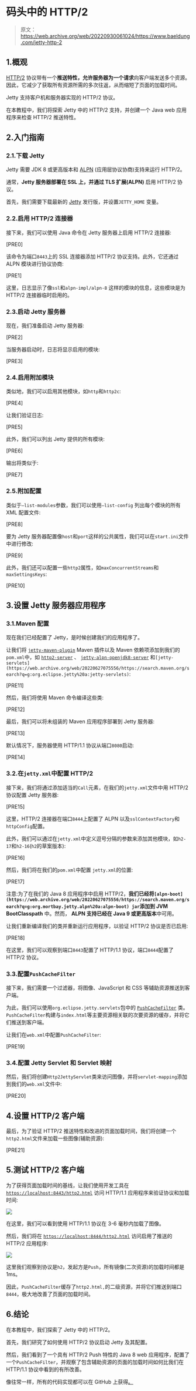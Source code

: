 # 码头中的 HTTP/2

> 原文：<https://web.archive.org/web/20220930061024/https://www.baeldung.com/jetty-http-2>

## 1.概观

[HTTP/2](https://web.archive.org/web/20220627075556/https://en.wikipedia.org/wiki/HTTP/2) 协议带有一个**推送特性，允许服务器为一个请求**向客户端发送多个资源。因此，它减少了获取所有资源所需的多次往返，从而缩短了页面的加载时间。

Jetty 支持客户机和服务器实现的 HTTP/2 协议。

在本教程中，我们将探索 Jetty 中的 HTTP/2 支持，并创建一个 Java web 应用程序来检查 HTTP/2 推送特性。

## 2.入门指南

### 2.1.下载 Jetty

Jetty 需要 JDK 8 或更高版本和 [ALPN](https://web.archive.org/web/20220627075556/https://en.wikipedia.org/wiki/Application-Layer_Protocol_Negotiation) (应用层协议协商)支持来运行 HTTP/2。

通常，**Jetty 服务器部署在 SSL 上，并通过 TLS 扩展(ALPN)** 启用 HTTP/2 协议。

首先，我们需要下载最新的 [Jetty](https://web.archive.org/web/20220627075556/https://www.eclipse.org/jetty/download.html) 发行版，并设置`JETTY_HOME` 变量。

### 2.2.启用 HTTP/2 连接器

接下来，我们可以使用 Java 命令在 Jetty 服务器上启用 HTTP/2 连接器:

[PRE0]

该命令为端口`8443`上的 SSL 连接器添加 HTTP/2 协议支持。此外，它还通过 ALPN 模块进行协议协商:

[PRE1]

这里，日志显示了像`ssl`和`alpn-impl/alpn-8` 这样的模块的信息，这些模块是为 HTTP/2 连接器临时启用的。

### 2.3.启动 Jetty 服务器

现在，我们准备启动 Jetty 服务器:

[PRE2]

当服务器启动时，日志将显示启用的模块:

[PRE3]

### 2.4.启用附加模块

类似地，我们可以启用其他模块，如`http`和`http2c`:

[PRE4]

让我们验证日志:

[PRE5]

此外，我们可以列出 Jetty 提供的所有模块:

[PRE6]

输出将类似于:

[PRE7]

### 2.5.附加配置

类似于`–list-modules`参数，我们可以使用`–list-config` 列出每个模块的所有 XML 配置文件:

[PRE8]

要为 Jetty 服务器配置像`host`和`port`这样的公共属性，我们可以在`start.ini`文件中进行修改:

[PRE9]

此外，我们还可以配置一些`http2`属性，如`maxConcurrentStreams`和`maxSettingsKeys`:

[PRE10]

## 3.设置 Jetty 服务器应用程序

### 3.1.Maven 配置

现在我们已经配置了 Jetty，是时候创建我们的应用程序了。

让我们将 [`jetty-maven-plugin`](https://web.archive.org/web/20220627075556/https://search.maven.org/search?q=g:org.eclipse.jetty%20a:jetty-maven-plugin) Maven 插件以及 Maven 依赖项添加到我们的`pom.xml`中，如 [`http2-server`](https://web.archive.org/web/20220627075556/https://search.maven.org/search?q=g:org.eclipse.jetty.http2%20a:http2-server) 、 [`jetty-alpn-openjdk8-server`](https://web.archive.org/web/20220627075556/https://search.maven.org/search?q=g:org.eclipse.jetty%20a:jetty-alpn-openjdk8-server) 和`[jetty-servlets](https://web.archive.org/web/20220627075556/https://search.maven.org/search?q=g:org.eclipse.jetty%20a:jetty-servlets)`:

[PRE11]

然后，我们将使用 Maven 命令编译这些类:

[PRE12]

最后，我们可以将未组装的 Maven 应用程序部署到 Jetty 服务器:

[PRE13]

默认情况下，服务器使用 HTTP/1.1 协议从端口`8080`启动:

[PRE14]

### 3.2.在`jetty.xml`中配置 HTTP/2

接下来，我们将通过添加适当的`Call`元素，在我们的`jetty.xml`文件中用 HTTP/2 协议配置 Jetty 服务器:

[PRE15]

这里，HTTP/2 连接器在端口`8444`上配置了 ALPN 以及`sslContextFactory`和`httpConfig`配置。

此外，我们可以通过在`jetty.xml`中定义逗号分隔的参数来添加其他模块，如`h2-17`和`h2-16`(`h2`的草案版本):

[PRE16]

然后，我们将在我们的`pom.xml`中配置 `jetty.xml`的位置:

[PRE17]

注意:为了在我们的 Java 8 应用程序中启用 HTTP/2，**我们已经将`[alpn-boot](https://web.archive.org/web/20220627075556/https://search.maven.org/search?q=g:org.mortbay.jetty.alpn%20a:alpn-boot) jar`添加到 JVM BootClasspath** 中。然而， **ALPN 支持已经在 Java 9 或更高版本**中可用。

让我们重新编译我们的类并重新运行应用程序，以验证 HTTP/2 协议是否已启用:

[PRE18]

在这里，我们可以观察到端口`8443`配置了 HTTP/1.1 协议，端口`8444`配置了 HTTP/2 协议。

### 3.3.配置`PushCacheFilter`

接下来，我们需要一个过滤器，将图像、JavaScript 和 CSS 等辅助资源推送到客户端。

为此，我们可以使用`org.eclipse.jetty.servlets`包中的 [`PushCacheFilter`](https://web.archive.org/web/20220627075556/https://www.eclipse.org/jetty/documentation/jetty-9/index.html#http2-configuring-push) 类。`PushCacheFilter`构建与`index.html`等主要资源相关联的次要资源的缓存，并将它们推送到客户端。

让我们在`web.xml`中配置`PushCacheFilter`:

[PRE19]

### 3.4.配置 Jetty Servlet 和 Servlet 映射

然后，我们将创建`Http2JettyServlet`类来访问图像，并将`servlet-mapping`添加到我们的`web.xml`文件中:

[PRE20]

## 4.设置 HTTP/2 客户端

最后，为了验证 HTTP/2 推送特性和改进的页面加载时间，我们将创建一个`http2.html`文件来加载一些图像(辅助资源):

[PRE21]

## 5.测试 HTTP/2 客户端

为了获得页面加载时间的基线，让我们使用开发工具在 [`https://localhost:8443/http2.html`](https://web.archive.org/web/20220627075556/https://localhost:8443/http2.html) 访问 HTTP/1.1 应用程序来验证协议和加载时间:

[![](img/e92fb70b073c0dba523ef83e19b684b0.png)](/web/20220627075556/https://www.baeldung.com/wp-content/uploads/2020/04/http2-screenshot-1.png)

在这里，我们可以看到使用 HTTP/1.1 协议在 3-6 毫秒内加载了图像。

然后，我们将在 [`https://localhost:8444/http2.html`](https://web.archive.org/web/20220627075556/https://localhost:8444/http2.html) 访问启用了推送的 HTTP/2 应用程序:

[![](img/06626dfcb7f31869a38c80fd6f9cd8cc.png)](/web/20220627075556/https://www.baeldung.com/wp-content/uploads/2020/04/http2-screenshot-2.png)

这里我们观察到协议是`h2`，发起方是`Push`，所有镜像(二次资源)的加载时间都是 1ms。

因此，`PushCacheFilter`缓存了`http2.html,`的二级资源，并将它们推送到端口`8444`，极大地改善了页面的加载时间。

## 6.结论

在本教程中，我们探索了 Jetty 中的 HTTP/2。

首先，我们研究了如何使用 HTTP/2 协议启动 Jetty 及其配置。

然后，我们看到了一个具有 HTTP/2 Push 特性的 Java 8 web 应用程序，配置了一个`PushCacheFilter`，并观察了包含辅助资源的页面的加载时间如何比我们在 HTTP/1.1 协议中看到的有所改善。

像往常一样，所有的代码实现都可以在 GitHub 上获得[。](https://web.archive.org/web/20220627075556/https://github.com/eugenp/tutorials/tree/master/libraries-server-2)